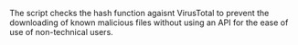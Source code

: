 The script checks the hash function agaisnt VirusTotal to prevent the downloading of known malicious files without using an API for the ease of use of non-technical users.
